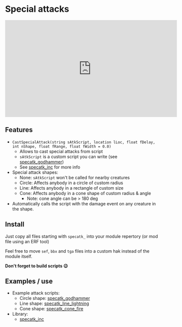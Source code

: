 
# Special attacks

<iframe width="560" height="315" src="https://www.youtube.com/embed/uQhNLrtVprk" frameborder="0" allowfullscreen></iframe>

## Features

- `CastSpecialAttack(string sAtkScript, location lLoc, float fDelay, int nShape, float fRange, float fWidth = 0.0)`
    + Allows to cast special attacks from script
    + `sAtkScript` is a custom script you can write (see [specatk_godhammer](specatk_godhammer.nss))
    + See [specatk_inc](specatk_inc.nss) for more info
- Special attack shapes:
    + None: `sAtkScript` won't be called for nearby creatures
    + Circle: Affects anybody in a circle of custom radius
    + Line: Affects anybody in a rectangle of custom size
    + Cone: Affects anybody in a cone shape of custom radius & angle
        * Note: cone angle can be > 180 deg
- Automatically calls the script with the damage event on any creature in the shape.


## Install

Just copy all files starting with `specatk_` into your module repertory (or mod file using an ERF tool)

Feel free to move `sef`, `bbx` and `tga` files into a custom hak instead of the module itself.

__Don't forget to build scripts :wink:__


## Examples / use

- Example attack scripts:
    + Circle shape: [specatk_godhammer](specatk_godhammer.nss)
    + Line shape: [specatk_line_lightning](specatk_line_lightning.nss)
    + Cone shape: [specatk_cone_fire](specatk_cone_fire.nss)
- Library:
    + [specatk_inc](specatk_inc.nss)
